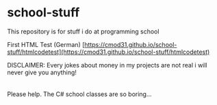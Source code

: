 # school-stuff
This repository is for stuff i do at programming school

First HTML Test (German) [https://cmod31.github.io/school-stuff/htmlcodetest](https://cmod31.github.io/school-stuff/htmlcodetest) 

DISCLAIMER: Every jokes about money in my projects are not real i will never give you anything!
<br>
<br>
<br>
Please help. The C# school classes are so boring...
